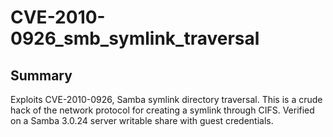 # CVE-2010-0926_smb_symlink_traversal

## Summary

Exploits CVE-2010-0926, Samba symlink directory traversal.
This is a crude hack of the network protocol for creating a symlink through CIFS.
Verified on a Samba 3.0.24 server writable share with guest credentials.
